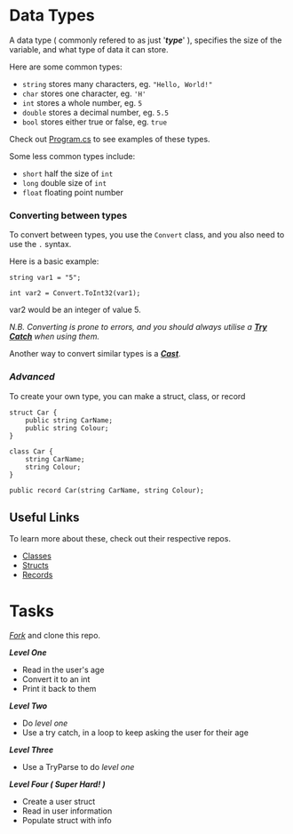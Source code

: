 # Data Types

A data type ( commonly refered to as just '**_type_**' ), specifies the size of the variable, and what type of data it can store.

Here are some common types:

+ ```string``` stores many characters, eg. `"Hello, World!"`
+ ```char``` stores one character, eg. `'H'`
+ ```int``` stores a whole number, eg. `5`
+ ```double``` stores a decimal number, eg. `5.5`
+ ```bool``` stores either true or false, eg. `true`

Check out [Program.cs](https://github.com/fslcoding/Data_Types_CS/blob/main/Program.cs) to see examples of these types.

Some less common types include:

+ ```short``` half the size of ```int```
+ ```long``` double size of ```int```
+ ```float``` floating point number

### Converting between types

To convert between types, you use the ```Convert``` class, and you also need to use the ``` . ``` syntax.

Here is a basic example:

```
string var1 = "5";

int var2 = Convert.ToInt32(var1);
```
var2 would be an integer of value 5.

_N.B. Converting is prone to errors, and you should always utilise a [**_Try Catch_**](https://github.com/fslcoding/Try_Catch_CS) when using them._

Another way to convert similar types is a [**_Cast_**](https://github.com/fslcoding/Casting_CS).



### **_Advanced_**

To create your own type, you can make a struct, class, or record



```
struct Car {
    public string CarName;
    public string Colour;
}
```

```
class Car {
    string CarName;
    string Colour;
}
```

```
public record Car(string CarName, string Colour);
```

## Useful Links

To learn more about these, check out their respective repos.

+ [Classes](https://github.com/fslcoding/Classes_CS)
+ [Structs](https://github.com/fslcoding/Structs_CS)
+ [Records](https://github.com/fslcoding/Records_CS)


# Tasks

[_Fork_](https://github.com/fslcoding/HowToFork) and clone this repo.

**_Level One_**
+ Read in the user's age
+ Convert it to an int
+ Print it back to them

**_Level Two_**
+ Do _level one_
+ Use a try catch, in a loop to keep asking the user for their age

**_Level Three_**
+ Use a TryParse to do _level one_

**_Level Four ( Super Hard! )_**
+ Create a user struct 
+ Read in user information
+ Populate struct with info
